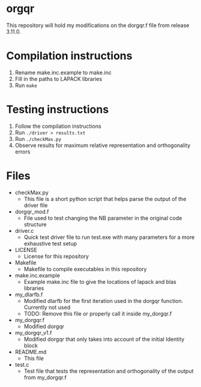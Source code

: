 # orgqr

This repository will hold my modifications on the dorgqr.f file from release 3.11.0.

# Compilation instructions

1. Rename make.inc.example to make.inc
2. Fill in the paths to LAPACK libraries 
3. Run `make`

# Testing instructions

1. Follow the compilation instructions
2. Run `./driver > results.txt`
3. Run `./checkMax.py`
4. Observe results for maximum relative representation and orthogonality errors

# Files

* checkMax.py 
    * This file is a short python script that helps parse the output of the driver file
* dorgqr_mod.f
    * File used to test changing the NB parameter in the original code structure
* driver.c
    * Quick test driver file to run test.exe with many parameters for a more exhaustive test setup
* LICENSE
    * License for this repository
* Makefile
    * Makefile to compile executables in this repository
* make.inc.example
    * Example make.inc file to give the locations of lapack and blas libraries
* my_dlarfb.f
    * Modified dlarfb for the first iteration used in the dorgqr function. Currently not used
    * TODO: Remove this file or properly call it inside my_dorgqr.f
* my_dorgqr.f
    * Modified dorgqr
* my_dorgqr_v1.f
    * Modified dorgqr that only takes into account of the initial Identity block
* README.md
    * This file
* test.c
    * Test file that tests the representation and orthogonality of the output from my_dorgqr.f

